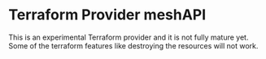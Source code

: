 # Terraform Provider meshAPI
This is an experimental Terraform provider and it is not fully mature yet. Some of the terraform features like destroying the resources will not work.